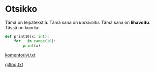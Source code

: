<h1>Otsikko</h1>

Tämä on leipätekstiä.
Tämä sana on *kursivoitu*.
Tämä sana on **lihavoitu**.
Tässä on koodia:
```python
def print10(x: int):
    for _ in range(10):
        print(x)
```
[komentorivi.txt](https://github.com/theJSZ/ot-harjoitustyo/blob/master/laskarit/viikko1/komentorivi.txt)

[gitlog.txt](https://github.com/theJSZ/ot-harjoitustyo/blob/master/laskarit/viikko1/gitlog.txt)
